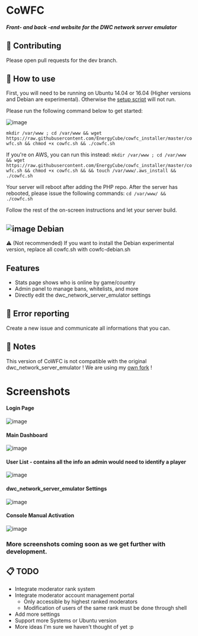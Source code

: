 CoWFC
=
##### Front- and back -end website for the DWC network server emulator

🔨 Contributing
-
Please open pull requests for the dev branch.

📝 How to use
-
First, you will need to be running on Ubuntu 14.04 or 16.04 (Higher versions and Debian are experimental). Otherwise the [setup script](https://github.com/EnergyCube/cowfc_installer) will not run.

Please run the following command below to get started:

![image](https://upload.wikimedia.org/wikipedia/commons/thumb/9/9d/Ubuntu_logo.svg/100px-Ubuntu_logo.svg.png)

`mkdir /var/www ; cd /var/www && wget https://raw.githubusercontent.com/EnergyCube/cowfc_installer/master/cowfc.sh && chmod +x cowfc.sh && ./cowfc.sh`

If you're on AWS, you can run this instead:
`mkdir /var/www ; cd /var/www && wget https://raw.githubusercontent.com/EnergyCube/cowfc_installer/master/cowfc.sh && chmod +x cowfc.sh && && touch /var/www/.aws_install && ./cowfc.sh`

Your server will reboot after adding the PHP repo. After the server has rebooted, please issue the following commands:
`cd /var/www/ && ./cowfc.sh`

Follow the rest of the on-screen instructions and let your server build.

![image](https://www.debian.org/logos/openlogo-nd-25.png) Debian
----
⚠️ (Not recommended) If you want to install the Debian experimental version, replace all cowfc.sh with cowfc-debian.sh

## Features
- Stats page shows who is online by game/country
- Admin panel to manage bans, whitelists, and more
- Directly edit the dwc_network_server_emulator settings

🔧 Error reporting
-
Create a new issue and communicate all informations that you can.

📖 Notes
-------
This version of CoWFC is not compatible with the original dwc_network_server_emulator ! We are using my [own fork](https://github.com/EnergyCube/dwc_network_server_emulator) !

# Screenshots
#### Login Page
![image](https://user-images.githubusercontent.com/10158714/30234202-09416e82-94c9-11e7-94ac-8aa6e8bf550d.png)
#### Main Dashboard
![image](https://user-images.githubusercontent.com/10158714/30234212-212eadf2-94c9-11e7-8b01-24c10f67ce7a.png)
#### User List - contains all the info an admin would need to identify a player
![image](https://user-images.githubusercontent.com/10158714/30234228-3f4ed5b4-94c9-11e7-814c-26d892d29707.png)
#### dwc_network_server_emulator Settings
![image](https://i.ibb.co/WFGxYdZ/settings.png)
#### Console Manual Activation
![image](https://i.ibb.co/GJd485w/consoles-waiting.png)

### More screenshots coming soon as we get further with development.

📋 TODO
-
- Integrate moderator rank system
- Integrate moderator account management portal
  - Only accessible by highest ranked moderators
  - Modification of users of the same rank must be done through shell
- Add more settings
- Support more Systems or Ubuntu version
- More ideas I'm sure we haven't thought of yet :p
